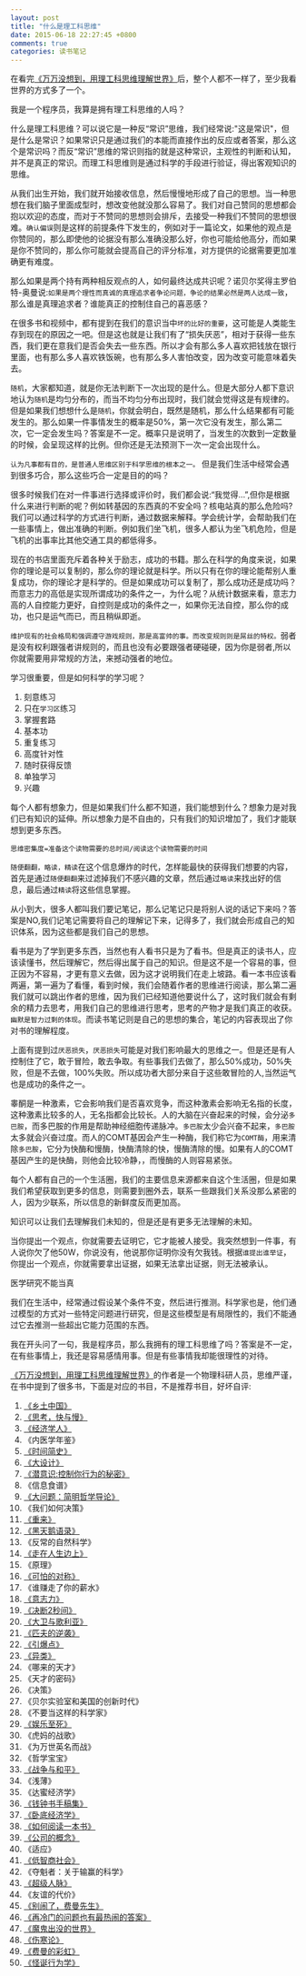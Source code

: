 ```yaml
---
layout: post
title: "什么是理工科思维"
date: 2015-06-18 22:27:45 +0800
comments: true
categories: 读书笔记
---
```

在看完[《万万没想到，用理工科思维理解世界》](http://www.amazon.cn/gp/product/B00NUAKQGA/ref=as_li_ss_tl?ie=UTF8&camp=536&creative=3132&creativeASIN=B00NUAKQGA&linkCode=as2&tag=robinwu-23)后，整个人都不一样了，至少我看世界的方式多了一个。<!--more-->

我是一个程序员，我算是拥有理工科思维的人吗？    

什么是理工科思维？可以说它是一种反“常识”思维，我们经常说:"这是常识"，但是什么是常识？如果常识只是通过我们的本能而直接作出的反应或者答案，那么这个是常识吗？而反“常识”思维的常识则指的就是这种常识，主观性的判断和认知，并不是真正的常识。而理工科思维则是通过科学的手段进行验证，得出客观知识的思维。    

从我们出生开始，我们就开始接收信息，然后慢慢地形成了自己的思想。当一种思想在我们脑子里面成型时，想改变他就没那么容易了。我们对自己赞同的思想都会抱以欢迎的态度，而对于不赞同的思想则会排斥，去接受一种我们不赞同的思想很难。`确认偏误`则是这样的前提条件下发生的，例如对于一篇论文，如果他的观点是你赞同的，那么即使他的论据没有那么准确没那么好，你也可能给他高分，而如果是你不赞同的，那么你可能就会提高自己的评分标准，对方提供的论据需要更加准确更有难度。    

那么如果是两个持有两种相反观点的人，如何最终达成共识呢？诺贝尔奖得主罗伯特-奥曼说:`如果是两个理性而真诚的真理追求者争论问题，争论的结果必然是两人达成一致`，那么谁是真理追求者？谁能真正的控制住自己的喜恶感？

在很多书和视频中，都有提到在我们的意识当中`坏的比好的重要`，这可能是人类能生存到现在的原因之一吧。但是这也就是让我们有了“损失厌恶”，相对于获得一些东西，我们更在意我们是否会失去一些东西。所以才会有那么多人喜欢把钱放在银行里面，也有那么多人喜欢铁饭碗，也有那么多人害怕改变，因为改变可能意味着失去。

`随机`，大家都知道，就是你无法判断下一次出现的是什么。但是大部分人都下意识地认为`随机`是均匀分布的，而当不均匀分布出现时，我们就会觉得这是有规律的。但是如果我们想想什么是`随机`，你就会明白，既然是随机，那么什么结果都有可能发生的。那么如果一件事情发生的概率是50%，第一次它没有发生，那么第二次，它一定会发生吗？答案是不一定。概率只是说明了，当发生的次数到一定数量的时候，会呈现这样的比例。但你还是无法预测下一次一定会出现什么。    

`认为凡事都有目的，是普通人思维区别于科学思维的根本之一。`    但是我们生活中经常会遇到很多巧合，那么这些巧合一定是目的的吗？

很多时候我们在对一件事进行选择或评价时，我们都会说:“我觉得...”,但你是根据什么来进行判断的呢？例如转基因的东西真的不安全吗？核电站真的那么危险吗?我们可以通过科学的方式进行判断，通过数据来解释。学会统计学，会帮助我们在一些事情上，做出准确的判断。例如我们坐飞机，很多人都认为坐飞机危险，但是飞机的出事率比其他交通工具的都低得多。

现在的书店里面充斥着各种关于励志，成功的书籍。那么在科学的角度来说，如果你的理论是可以复制的，那么你的理论就是科学。所以只有在你的理论能帮别人重复成功，你的理论才是科学的。但是如果成功可以复制了，那么成功还是成功吗？而意志力的高低是实现所谓成功的条件之一，为什么呢？从统计数据来看，意志力高的人自控能力更好，自控则是成功的条件之一，如果你无法自控，那么你的成功，也只是运气而已，而且稍纵即逝。    

`维护现有的社会格局和强调遵守游戏规则，那是高富帅的事。而改变规则则是屌丝的特权。`弱者是没有权利跟强者讲规则的，而且也没有必要跟强者硬碰硬，因为你是弱者,所以你就需要用非常规的方法，来撼动强者的地位。    

学习很重要，但是如何科学的学习呢？    

1. 刻意练习
2. 只在`学习区`练习
3. 掌握套路
4. 基本功
5. 重复练习
6. 高度针对性
7. 随时获得反馈
8. 单独学习
9. 兴趣

每个人都有想象力，但是如果我们什么都不知道，我们能想到什么？想象力是对我们已有知识的延伸。所以想象力是不自由的，只有我们的知识增加了，我们才能联想到更多东西。    

`思维密集度=准备这个读物需要的总时间/阅读这个读物需要的时间`    

`随便翻翻，略读，精读`在这个信息爆炸的时代，怎样能最快的获得我们想要的内容，首先是通过`随便翻翻`来过滤掉我们不感兴趣的文章，然后通过`略读`来找出好的信息，最后通过`精读`将这些信息掌握。    

从小到大，很多人都叫我们要记笔记，那么记笔记只是将别人说的话记下来吗？答案是NO,我们记笔记需要将自己的理解记下来，记得多了，我们就会形成自己的知识体系，因为这些都是我们自己的思想。

看书是为了学到更多东西，当然也有人看书只是为了看书。但是真正的读书人，应该读懂书，然后理解它，然后得出属于自己的知识。但是这不是一个容易的事，但正因为不容易，才更有意义去做，因为这才说明我们在走上坡路。看一本书应该看两遍，第一遍为了看懂，看到时候，我们会随着作者的思维进行阅读，那么第二遍我们就可以跳出作者的思维，因为我们已经知道他要说什么了，这时我们就会有剩余的精力去思考，用我们自己的思维进行思考，思考的产物才是我们真正的收获。`幽默是智力过剩的体现`。而读书笔记则是自己的思想的集合，笔记的内容表现出了你对书的理解程度。

上面有提到过`厌恶损失`，`厌恶损失`可能是对我们影响最大的思维之一。但是还是有人控制住了它，敢于冒险，敢去争取。有些事我们去做了，那么50%成功，50%失败，但是不去做，100%失败。所以成功者大部分来自于这些敢冒险的人,当然运气也是成功的条件之一。

睾酮是一种激素，它会影响我们是否喜欢竞争，而这种激素会影响无名指的长度，这种激素比较多的人，无名指都会比较长。人的大脑在兴奋起来的时候，会分泌`多巴胺`，而多巴胺的作用是帮助神经细胞传递脉冲。`多巴胺`太少会兴奋不起来，`多巴胺`太多就会兴奋过度。而人的COMT基因会产生一种酶，我们称它为`COMT酶`，用来清除`多巴胺`，它分为快酶和慢酶，快酶清除的快，慢酶清除的慢。如果有人的COMT基因产生的是快酶，则他会比较冷静，，而慢酶的人则容易紧张。    

每个人都有自己的一个生活圈，我们的主要信息来源都来自这个生活圈，但是如果我们希望获取到更多的信息，则需要到圈外去，联系一些跟我们关系没那么紧密的人，因为少联系，所以信息的新鲜度反而更加高。   

知识可以让我们去理解我们未知的，但是还是有更多无法理解的未知。

当你提出一个观点，你就需要去证明它，它才能被人接受。我突然想到一件事，有人说你欠了他50W，你说没有，他说那你证明你没有欠我钱。根据`谁提出谁举证`，你提出一个观点，你就需要拿出证据，如果无法拿出证据，则无法被承认。

医学研究不能当真

我们在生活中，经常通过假设某个条件不变，然后进行推测。科学家也是，他们通过模型的方式对一些特定问题进行研究，但是这些模型是有局限性的，我们不能通过它去推测一些超出它能力范围的东西。

我在开头问了一句，我是程序员，那么我拥有的理工科思维了吗？答案是不一定，在有些事情上，我还是容易感情用事。但是有些事情我却能很理性的对待。    

[《万万没想到，用理工科思维理解世界》](http://www.amazon.cn/gp/product/B00NUAKQGA/ref=as_li_ss_tl?ie=UTF8&camp=536&creative=3132&creativeASIN=B00NUAKQGA&linkCode=as2&tag=robinwu-23)的作者是一个物理科研人员，思维严谨，在书中提到了很多书，下面是对应的书目，不是推荐书目，好坏自评:

1. [《乡土中国》](http://www.amazon.cn/gp/product/B001KC04FI/ref=as_li_ss_tl?ie=UTF8&camp=536&creative=3132&creativeASIN=B001KC04FI&linkCode=as2&tag=robinwu-23)
2. [《思考，快与慢》](http://www.amazon.cn/gp/product/B0089IPN5W/ref=as_li_ss_tl?ie=UTF8&camp=536&creative=3132&creativeASIN=B0089IPN5W&linkCode=as2&tag=robinwu-23)
3. [《经济学人》](http://www.amazon.cn/gp/product/B00KX2XJ8U/ref=as_li_ss_tl?ie=UTF8&camp=536&creative=3132&creativeASIN=B00KX2XJ8U&linkCode=as2&tag=robinwu-23)
4. 《内医学年鉴》
5. [《时间简史》](http://www.amazon.cn/gp/product/B00116OR88/ref=as_li_ss_tl?ie=UTF8&camp=536&creative=3132&creativeASIN=B00116OR88&linkCode=as2&tag=robinwu-23)
6. [《大设计》](http://www.amazon.cn/gp/product/B004HW7ZZA/ref=as_li_ss_tl?ie=UTF8&camp=536&creative=3132&creativeASIN=B004HW7ZZA&linkCode=as2&tag=robinwu-23)
7. [《潜意识:控制你行为的秘密》](http://www.amazon.cn/gp/product/B00DZEX5JQ/ref=as_li_ss_tl?ie=UTF8&camp=536&creative=3132&creativeASIN=B00DZEX5JQ&linkCode=as2&tag=robinwu-23)
8. 《信息食谱》
9. [《大问题：简明哲学导论》](http://www.amazon.cn/gp/product/B00QF18280/ref=as_li_ss_tl?ie=UTF8&camp=536&creative=3132&creativeASIN=B00QF18280&linkCode=as2&tag=robinwu-23)
10. 《我们如何决策》
11. [《重来》](http://www.amazon.cn/gp/product/B0048EKQS0/ref=as_li_ss_tl?ie=UTF8&camp=536&creative=3132&creativeASIN=B0048EKQS0&linkCode=as2&tag=robinwu-23)
12. [《黑天鹅语录》](http://www.amazon.cn/gp/product/B008975I3K/ref=as_li_ss_tl?ie=UTF8&camp=536&creative=3132&creativeASIN=B008975I3K&linkCode=as2&tag=robinwu-23)
13. 《反常的自然科学》
14. [《走在人生边上》](http://www.amazon.cn/gp/product/B009S2ZO5M/ref=as_li_ss_tl?ie=UTF8&camp=536&creative=3132&creativeASIN=B009S2ZO5M&linkCode=as2&tag=robinwu-23)
15. 《原理》
16. [《可怕的对称》](http://www.amazon.cn/gp/product/B00GYLAD9C/ref=as_li_ss_tl?ie=UTF8&camp=536&creative=3132&creativeASIN=B00GYLAD9C&linkCode=as2&tag=robinwu-23)
17. 《谁赚走了你的薪水》
18. [《意志力》](http://www.amazon.cn/gp/product/B008975JJS/ref=as_li_ss_tl?ie=UTF8&camp=536&creative=3132&creativeASIN=B008975JJS&linkCode=as2&tag=robinwu-23)
19. [《决断2秒间》](http://www.amazon.cn/gp/product/B00JA4TFD0/ref=as_li_ss_tl?ie=UTF8&camp=536&creative=3132&creativeASIN=B00JA4TFD0&linkCode=as2&tag=robinwu-23)
20. [《大卫与歌利亚》](http://www.amazon.cn/gp/product/031625178X/ref=as_li_ss_tl?ie=UTF8&camp=536&creative=3132&creativeASIN=031625178X&linkCode=as2&tag=robinwu-23)
21. [《匹夫的逆袭》](http://www.amazon.cn/gp/product/B00LBXPWDU/ref=as_li_ss_tl?ie=UTF8&camp=536&creative=3132&creativeASIN=B00LBXPWDU&linkCode=as2&tag=robinwu-23)
22. [《引爆点》](http://www.amazon.cn/gp/product/B00U2DH5MQ/ref=as_li_ss_tl?ie=UTF8&camp=536&creative=3132&creativeASIN=B00U2DH5MQ&linkCode=as2&tag=robinwu-23)
23. [《异类》](http://www.amazon.cn/gp/product/B00JD436FA/ref=as_li_ss_tl?ie=UTF8&camp=536&creative=3132&creativeASIN=B00JD436FA&linkCode=as2&tag=robinwu-23)
24. 《哪来的天才》
25. 《天才的密码》
26. 《决策》
27. 《贝尔实验室和美国的创新时代》
28. 《不要当这样的科学家》
29. [《娱乐至死》](http://www.amazon.cn/gp/product/B00W91JINS/ref=as_li_ss_tl?ie=UTF8&camp=536&creative=3132&creativeASIN=B00W91JINS&linkCode=as2&tag=robinwu-23)
30. 《虎妈的战歌》
31. 《为万世英名而战》
32. 《哲学宝宝》
33. [《战争与和平》](http://www.amazon.cn/gp/product/B0011C2MXY/ref=as_li_ss_tl?ie=UTF8&camp=536&creative=3132&creativeASIN=B0011C2MXY&linkCode=as2&tag=robinwu-23)
34. 《浅薄》
35. 《达蜜经济学》
36. [《钱钟书手稿集》](http://www.amazon.cn/gp/product/B005WN3B9W/ref=as_li_ss_tl?ie=UTF8&camp=536&creative=3132&creativeASIN=B005WN3B9W&linkCode=as2&tag=robinwu-23)
37. [《卧底经济学》](http://www.amazon.cn/gp/product/B0047Y19MI/ref=as_li_ss_tl?ie=UTF8&camp=536&creative=3132&creativeASIN=B0047Y19MI&linkCode=as2&tag=robinwu-23)
38. [《如何阅读一本书》](http://www.amazon.cn/gp/product/B00IX8NX5A/ref=as_li_ss_tl?ie=UTF8&camp=536&creative=3132&creativeASIN=B00IX8NX5A&linkCode=as2&tag=robinwu-23)
39. [《公司的概念》](http://www.amazon.cn/gp/product/B002Q0X414/ref=as_li_ss_tl?ie=UTF8&camp=536&creative=3132&creativeASIN=B002Q0X414&linkCode=as2&tag=robinwu-23)
40. 《适应》
41. [《低智商社会》](http://www.amazon.cn/gp/product/B003HGHRBY/ref=as_li_ss_tl?ie=UTF8&camp=536&creative=3132&creativeASIN=B003HGHRBY&linkCode=as2&tag=robinwu-23)
42. 《夺魁者：关于输赢的科学》
43. [《超级人脉》](http://www.amazon.cn/gp/product/B0087M5QO8/ref=as_li_ss_tl?ie=UTF8&camp=536&creative=3132&creativeASIN=B0087M5QO8&linkCode=as2&tag=robinwu-23)
44. 《友谊的代价》
45. [《别闹了，费曼先生》](http://www.amazon.cn/gp/product/B009QVEA8M/ref=as_li_ss_tl?ie=UTF8&camp=536&creative=3132&creativeASIN=B009QVEA8M&linkCode=as2&tag=robinwu-23)
46. [《再冷门的问题也有最热闹的答案》](http://www.amazon.cn/gp/product/B009JAFCNM/ref=as_li_ss_tl?ie=UTF8&camp=536&creative=3132&creativeASIN=B009JAFCNM&linkCode=as2&tag=robinwu-23)
47. [《魔鬼出没的世界》](http://www.amazon.cn/gp/product/B003L54AXE/ref=as_li_ss_tl?ie=UTF8&camp=536&creative=3132&creativeASIN=B003L54AXE&linkCode=as2&tag=robinwu-23)
48. [《伤寒论》](http://www.amazon.cn/gp/product/B001174FAC/ref=as_li_ss_tl?ie=UTF8&camp=536&creative=3132&creativeASIN=B001174FAC&linkCode=as2&tag=robinwu-23)
49. [《费曼的彩虹》](http://www.amazon.cn/gp/product/B009QVEA8M/ref=as_li_ss_tl?ie=UTF8&camp=536&creative=3132&creativeASIN=B009QVEA8M&linkCode=as2&tag=robinwu-23)
50. [《怪诞行为学》](http://www.amazon.cn/gp/product/B0040NO84W/ref=as_li_ss_tl?ie=UTF8&camp=536&creative=3132&creativeASIN=B0040NO84W&linkCode=as2&tag=robinwu-23)
